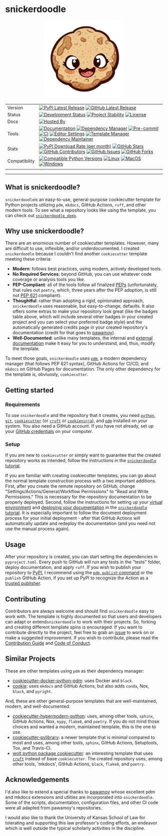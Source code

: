 # snickerdoodle

<p align="center">
<img src="https://github.com/WithPrecedent/snickerdoodle/blob/main/docs/img/snickerdoodle.png?raw=true" alt="snickerdoodle cookie logo" style="width:250px;"/>
</p>

| | |
| --- | --- |
| Version | [![PyPI Latest Release](https://img.shields.io/pypi/v/snickerdoodle.svg?style=for-the-badge&color=steelblue&label=PyPI&logo=PyPI&logoColor=yellow)](https://pypi.org/project/snickerdoodle/) [![GitHub Latest Release](https://img.shields.io/github/v/tag/WithPrecedent/snickerdoodle?style=for-the-badge&color=navy&label=Release&logo=github)](https://github.com/WithPrecedent/snickerdoodle/releases)
| Status | [![Development Status](https://img.shields.io/badge/Development-Active-seagreen?style=for-the-badge&logo=git)](https://www.repostatus.org/#active) [![Project Stability](https://img.shields.io/badge/Stability-Beta-seagreen?style=for-the-badge&logo=git)](https://www.repostatus.org/#active) [![License](https://img.shields.io/badge/License-Apache_2.0-blue.svg?style=for-the-badge&color=firebrick&logo=apache)](https://opensource.org/licenses/Apache-2.0)
| Docs | [![Hosted By](https://img.shields.io/badge/hosted_by-GitHub_Pages-blue?style=for-the-badge&color=navy&logo=github)](https://withprecedent.github.io/snickerdoodle)
| Tools | [![Documentation](https://img.shields.io/badge/MkDocs-magenta?style=for-the-badge&color=deepskyblue&logo=markdown&labelColor=gray)](https://squidfunk.github.io/mkdocs-material/) [![Dependency Manager](https://img.shields.io/badge/PDM-mediumpurple?style=for-the-badge&logo=affinity&labelColor=gray)](https://PDM.fming.dev) [![Pre-commit](https://img.shields.io/badge/pre--commit-darkolivegreen?style=for-the-badge&logo=pre-commit&logoColor=white&labelColor=gray)](https://github.com/TezRomacH/python-package-template/blob/master/.pre-commit-config.yaml) [![CI](https://img.shields.io/badge/GitHub_Actions-navy?style=for-the-badge&logo=githubactions&labelColor=gray&logoColor=white)](https://github.com/features/actions) [![Editor Settings](https://img.shields.io/badge/Editor_Config-paleturquoise?style=for-the-badge&logo=editorconfig&labelColor=gray)](https://editorconfig.org/) [![Template Manager](https://img.shields.io/badge/Cookiecutter-bisque?style=for-the-badge&logo=cookiecutter&labelColor=gray)](https://www.cookiecutter.io/) [![Dependency Maintainer](https://img.shields.io/badge/dependabot-navy?style=for-the-badge&logo=dependabot&logoColor=white&labelColor=gray)](https://github.com/dependabot)
| Stats | [![PyPI Download Rate (per month)](https://img.shields.io/pypi/dm/snickerdoodle?style=for-the-badge&color=steelblue&label=Downloads&logo=pypi&logoColor=yellow)](https://pypi.org/project/snickerdoodle) [![GitHub Stars](https://img.shields.io/github/stars/withprecedent/snickerdoodle?style=for-the-badge&color=navy&label=Stars&logo=github)](https://github.com/withprecedent/snickerdoodle/stargazers) [![GitHub Contributors](https://img.shields.io/github/contributors/withprecedent/snickerdoodle?style=for-the-badge&color=navy&label=Contributors&logo=github)](https://github.com/withprecedent/snickerdoodle/graphs/contributors) [![GitHub Issues](https://img.shields.io/github/issues/withprecedent/snickerdoodle?style=for-the-badge&color=navy&label=Issues&logo=github)](https://github.com/withprecedent/snickerdoodle/graphs/contributors) [![GitHub Forks](https://img.shields.io/github/forks/withprecedent/snickerdoodle?style=for-the-badge&color=navy&label=Forks&logo=github)](https://github.com/withprecedent/snickerdoodle/forks)
| Compatibility | [![Compatible Python Versions](https://img.shields.io/pypi/pyversions/snickerdoodle?style=for-the-badge&color=steelblue&label=Python&logo=python&logoColor=yellow)](https://pypi.python.org/pypi/snickerdoodle/) [![Linux](https://img.shields.io/badge/Linux-lightseagreen?style=for-the-badge&logo=linux&labelColor=gray&logoColor=white)](https://www.linux.org/) [![MacOS](https://img.shields.io/badge/MacOS-snow?style=for-the-badge&logo=apple&labelColor=gray)](https://www.apple.com/macos/) [![Windows](https://img.shields.io/badge/windows-blue?style=for-the-badge&logo=Windows&labelColor=gray&color=orangered)](https://www.microsoft.com/en-us/windows?r=1)
| | |

-----

## What is snickerdoodle?

`snickerdoodle`is an easy-to-use, general-purpose cookiecutter template for Python projects utilizing `pdm`, `mkdocs`, GitHub Actions, `ruff`, and other modern tools. To see what a repository looks like using the template, you can check out [`snickerdoodle_demo`](https://github.com/withprecedent/snickerdoodle_demo).

## Why use snickerdoodle?

There are an enormous number of cookiecutter templates. However, many are difficult to use, inflexible, and/or underdocumented. I created `snickerdoodle` because I couldn't find another `cookiecutter` template meeting these criteria:

* **Modern**: follows best practices, using modern, actively developed tools.
* **No Required Services**: beyond GitHub, you can use whatever code coverage or analysis tools you like.
* **PEP-Compliant**: all of the tools follow all finalized
  [PEPs](https://peps.python.org/pep-0001/) (unfortunately, that rules out `poetry`, which,
  three years after the PEP adoption, is still not [PEP
  621](https://peps.python.org/pep-0621/) compliant).
* **Thoughtful**: rather than adopting a rigid, opinionated approach,
  `snickerdoodle` uses reasonable, but easy-to-change, defaults. It also
  offers some extras to make your repository look great (like the
  badges table above, which will include several other badges in your created
  project and you can select your preferred badge style) and the automatically
  generated credits page in your created repository's documentation (credit for
  that goes
to [pawamoy](https://github.com/pawamoy)).
* **Well-Documented**: unlike many templates, the internal and [external
  documentation](https://withprecedent.github.io/snickerdoodle) make it easy for you to understand, and, thus, modify the
  template.

To meet those goals, `snickerdoodle` uses [`pdm`](https://pdm.fming.dev/latest/), a modern dependency manager (that follows PEP 621 syntax), GitHub Actions for CI/CD, and `mkdocs`  on GitHub Pages for documentation. The only other dependency for the template is, obviuosly, `cookiecutter`.

## Getting started

### Requirements

To use `snickerdoodle` and the repository that it creates, you need
[`python`](https://www.python.org/), [`git`](https://git-scm.com/),
[`cookiecutter`](https://www.cookiecutter.io/) (or
[`cruft`](https://github.com/cruft/cruft) or [`cookieninja`](https://github.com/cookieninja-generator/cookieninja)), and
[`pdm`](https://pdm.fming.dev/latest/) installed on your system. You also need a
GitHub account. If you have not already, set up your [GitHub
credentials](https://docs.github.com/en/get-started/quickstart/set-up-git) on
your computer.

### Setup

If you are new to `cookiecutter` or simply want to guarantee that the created repository works as intended, follow the instructions in the [`snickerdoodle` tutorial](https://withprecedent.github.io/snickerdoodle/tutorial/).

If you are familiar with creating cookiecutter templates, you can go about the
normal template construction process with a two important additions. First, after you
create the remote repository on GitHub, change "Settings/Actions/General/Workflow
Permissions" to "Read and Write Permissions." This is necessary for the
repository documentation to be properly deployed. Second, follow the instructions
for setting up your [virtual
environment](https://withprecedent.github.io/snickerdoodle/tutorial/#Create-Virtual-Environment)
and [deploying your
documentation](https://withprecedent.github.io/snickerdoodle/tutorial/#Deploy-Documentation)
in the [`snickerdoodle`
tutorial](https://withprecedent.github.io/snickerdoodle/tutorial/). It is
especially important to follow the document deployment process for your initial deployment - after that GitHub Actions will automatically update and redeploy the
documentation (and you need not use the manual process again).

## Usage

After your repository is created, you can start setting the dependencies in
`pyproject.toml`. Every push to GitHub will run any tests in the "tests" folder,
deploy documentation, and apply `ruff`. If you wish to publish your repository
to [PyPI](https://pypi.org), I recommend using the [`pdm publish`
command](https://pdm.fming.dev/latest/usage/publish/) or the `publish` GitHub
Action, if you set up PyPI to recognize the Action as a [trusted publisher](https://docs.pypi.org/trusted-publishers/adding-a-publisher/).

## Contributing

Contributors are always welcome and should find `snickerdoodle` easy to work
with. The template is highly documented so that users and developers can adapt
or extend`snickerdoodle` to work with their projects. So, forking and creating
different template spins is encouraged. If you want to contribute directly to
the project, feel free to grab an [issue](https://github.com/WithPrecedent/snickerdoodle/issues) to work on
or make a suggested improvement. If you wish to contribute, please read the
[Contribution Guide](./contributing.md) and [Code of
Conduct](./code_of_conduct.md).

## Similar Projects

These are other templates using `pdm` as their dependency manager:

* [cookiecutter-docker-python-pdm](https://github.com/mnako/cookiecutter-docker-python-pdm): uses Docker and `black`.
* [cookie](https://github.com/chris-santiago/cookie): uses `mkdocs` and GitHub Actions, but also adds `conda`, Nox, `black`, and `pyright`.

And, these are other general-purpose templates that are well-maintained, modern, and well-documented:

* [cookiecutter-hypermodern-python](https://github.com/cjolowicz/cookiecutter-hypermodern-python): uses, among other tools, `sphinx`, GitHub Actions, Nox, `mypy`, `flake8`, and `poetry`. If you do not mind those choices and wanted a modern, maintained template, this is the one to use.
* [cookiecutter-pylibrary](https://github.com/ionelmc/cookiecutter-pylibrary): a newer template that is minimal compared to most and uses, among other tools, `sphinx`, GitHub Actions, Setuptools, Tox, and Travis-CI.
* [wolt python package cookiecutter](https://github.com/woltapp/wolt-python-package-cookiecutter): an interesting template that uses [`cruft`](https://github.com/cruft/cruft) instead of base `cookiecutter`. The created repository uses, among other tools, 'mkdocs', GitHub Actions, `black`, `flake8`, and `poetry`.

## Acknowledgements

I'd also like to extend a special thanks to [pawamoy](https://github.com/pawamoy) whose excellent pdm and mkdocs extensions and utlities are incorporated into `snickerdoodle`. Some of the scripts, documentation, configuration files, and other CI code were all adapted from pawamoy's repositories.

I would also like to thank the University of Kansas School of Law for tolerating and supporting this law professor's coding efforts, an endeavor which is well outside the typical scholarly activities in the discipline.
